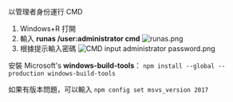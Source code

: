 以管理者身份運行 CMD
1. Windows+R 打開
2. 輸入 **runas /user:administrator cmd**
![runas.png](0)
3. 根據提示輸入密碼
![CMD input administrator password.png](1)

安裝 Microsoft's **windows-build-tools**：
```npm install --global --production windows-build-tools```

如果有版本問題，可以輸入
```npm config set msvs_version 2017```

